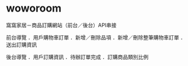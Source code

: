 # woworoom

窩窩家居－商品訂購網站（前台／後台）API串接

前台導覽
．用戶購物車訂單
．新增／刪除品項
．新增／刪除整筆購物車訂單
．送出訂購資訊

後台導覽
．用戶訂購資訊
．待辦訂單完成
．訂購商品類別比例
